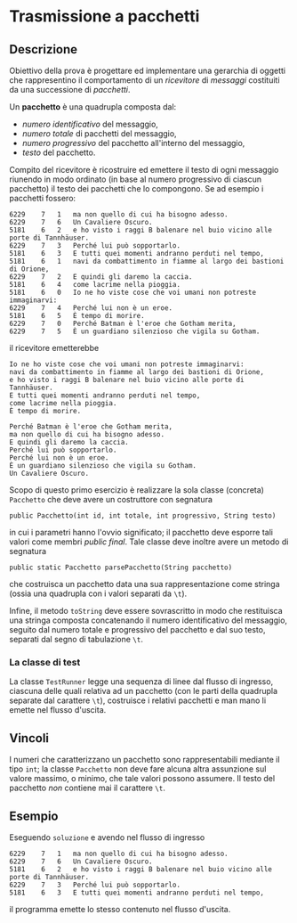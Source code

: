 # Trasmissione a pacchetti

## Descrizione

Obiettivo della prova è progettare ed implementare una gerarchia di oggetti che
rappresentino il comportamento di un *ricevitore* di *messaggi* costituiti da
una successione di *pacchetti*.

Un **pacchetto** è una quadrupla composta dal:

* *numero identificativo* del messaggio,
* *numero totale* di pacchetti del messaggio,
* *numero progressivo* del pacchetto all'interno del messaggio,
* *testo* del pacchetto.

Compito del ricevitore è ricostruire ed emettere il testo di ogni messaggio
riunendo in modo ordinato (in base al numero progressivo di ciascun pacchetto)
il testo dei pacchetti che lo compongono. Se ad esempio i pacchetti fossero:

    6229	7	1	ma non quello di cui ha bisogno adesso.
    6229	7	6	Un Cavaliere Oscuro.
    5181	6	2	e ho visto i raggi B balenare nel buio vicino alle porte di Tannhäuser.
    6229	7	3	Perché lui può sopportarlo.
    5181	6	3	E tutti quei momenti andranno perduti nel tempo,
    5181	6	1	navi da combattimento in fiamme al largo dei bastioni di Orione,
    6229	7	2	E quindi gli daremo la caccia.
    5181	6	4	come lacrime nella pioggia.
    5181	6	0	Io ne ho viste cose che voi umani non potreste immaginarvi:
    6229	7	4	Perché lui non è un eroe.
    5181	6	5	È tempo di morire.
    6229	7	0	Perché Batman è l'eroe che Gotham merita,
    6229	7	5	È un guardiano silenzioso che vigila su Gotham.

il ricevitore emetterebbe

    Io ne ho viste cose che voi umani non potreste immaginarvi:
    navi da combattimento in fiamme al largo dei bastioni di Orione,
    e ho visto i raggi B balenare nel buio vicino alle porte di Tannhäuser.
    E tutti quei momenti andranno perduti nel tempo,
    come lacrime nella pioggia.
    È tempo di morire.

    Perché Batman è l'eroe che Gotham merita,
    ma non quello di cui ha bisogno adesso.
    E quindi gli daremo la caccia.
    Perché lui può sopportarlo.
    Perché lui non è un eroe.
    È un guardiano silenzioso che vigila su Gotham.
    Un Cavaliere Oscuro.

Scopo di questo primo esercizio è realizzare la sola classe (concreta)
`Pacchetto` che deve avere un costruttore con segnatura

    public Pacchetto(int id, int totale, int progressivo, String testo)

in cui i parametri hanno l'ovvio significato; il pacchetto deve esporre tali
valori come membri *public final*. Tale classe deve inoltre avere un metodo di
segnatura

    public static Pacchetto parsePacchetto(String pacchetto)

che costruisca un pacchetto data una sua rappresentazione come stringa (ossia
una quadrupla con i valori separati da `\t`).

Infine, il metodo `toString` deve essere sovrascritto in modo che restituisca
una stringa composta concatenando il numero identificativo del messaggio,
seguito dal numero totale e progressivo del pacchetto e dal suo testo, separati
dal segno di tabulazione `\t`.


### La classe di test

La classe `TestRunner` legge una sequenza di linee dal flusso di ingresso,
ciascuna delle quali relativa ad un pacchetto (con le parti della quadrupla
separate dal carattere `\t`), costruisce i relativi pacchetti e man mano li
emette nel flusso d'uscita.


## Vincoli


I numeri che caratterizzano un pacchetto sono rappresentabili mediante il tipo
`int`; la classe `Pacchetto` non deve fare alcuna altra assunzione sul valore
massimo, o minimo, che tale valori possono assumere. Il testo del pacchetto
*non* contiene mai il carattere `\t`.


## Esempio

Eseguendo `soluzione` e avendo nel flusso di ingresso

    6229	7	1	ma non quello di cui ha bisogno adesso.
    6229	7	6	Un Cavaliere Oscuro.
    5181	6	2	e ho visto i raggi B balenare nel buio vicino alle porte di Tannhäuser.
    6229	7	3	Perché lui può sopportarlo.
    5181	6	3	E tutti quei momenti andranno perduti nel tempo,

il programma emette lo stesso contenuto nel flusso d'uscita.
